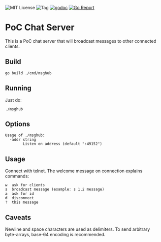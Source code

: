 ![MIT License](https://img.shields.io/badge/license-MIT-blue.svg)
![Tag](https://img.shields.io/github/tag/disq/msghub.svg)
[![godoc](https://img.shields.io/badge/godoc-reference-blue.svg)](https://godoc.org/github.com/disq/msghub)
[![Go Report](https://goreportcard.com/badge/github.com/disq/msghub)](https://goreportcard.com/report/github.com/disq/msghub)

# PoC Chat Server

This is a PoC chat server that will broadcast messages to other connected clients.

## Build

    go build ./cmd/msghub

## Running

Just do:

    ./msghub

## Options

    Usage of ./msghub:
      -addr string
            Listen on address (default ":49152")

## Usage

Connect with telnet. The welcome message on connection explains commands:

    w  ask for clients
    s  broadcast message (example: s 1,2 message)
    a  ask for id
    d  disconnect
    ?  this message

## Caveats

Newline and space characters are used as delimiters. To send arbitrary byte-arrays, base-64 encoding is recommended.
